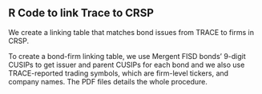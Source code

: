 ## R Code to link Trace to CRSP

We create a linking table that matches bond issues from TRACE to firms in CRSP. 

To create a bond-firm linking table, we use Mergent FISD bonds’ 9-digit CUSIPs to get issuer and parent CUSIPs for each bond and we also use TRACE-reported trading symbols, which are firm-level tickers, and company names. 
The PDF files details the whole procedure.
